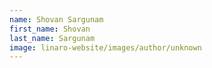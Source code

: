 ```yaml
---
name: Shovan Sargunam
first_name: Shovan
last_name: Sargunam
image: linaro-website/images/author/unknown
---
```

